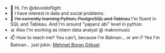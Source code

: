 - 👋 Hi, I’m @devoidoflight
- 👀 I have interest in data and social problems.
- 🌱 ~~I’m currently learning Python, PostgreSQL and Tableau~~ I'm fluent in SQL and Tableau. And I'm around "yaparız abi" level in python.
- 📊 Also I'm working as intern data analyst @ makromusic 
- 📫 How to reach me? You can't, because I'm Batman... or am i? Yes I'm Batman... just jokin. [Mehmet Boran Göksel](https://www.linkedin.com/in/mgoksel/)

<!---
devoidoflight/devoidoflight is a ✨ special ✨ repository because its `README.md` (this file) appears on your GitHub profile.
You can click the Preview link to take a look at your changes.
--->
